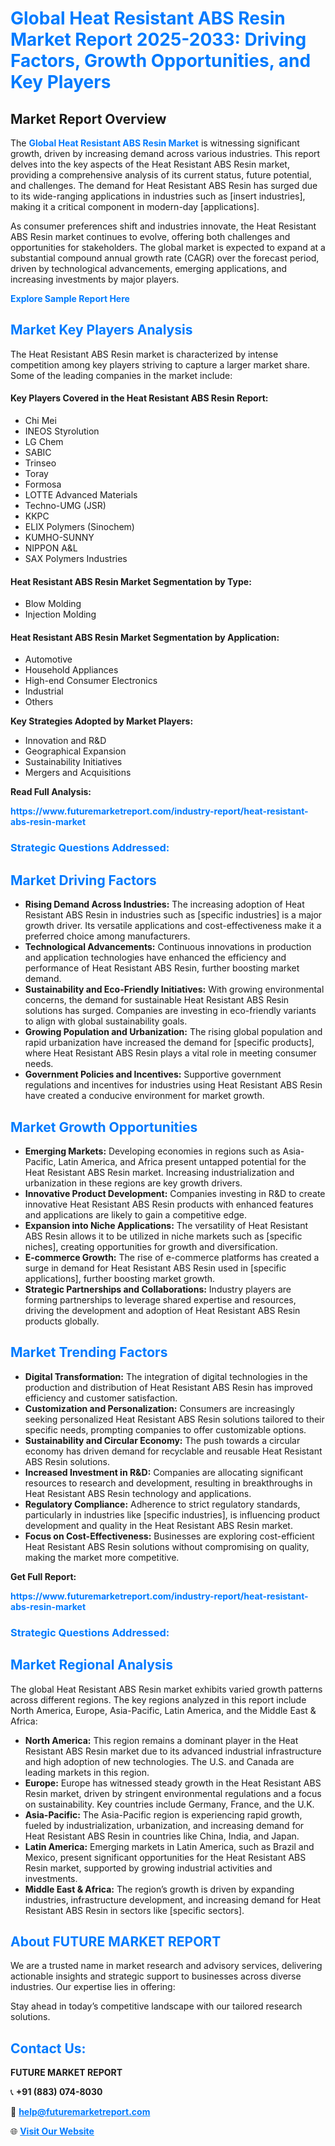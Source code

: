 <h1 style="color: #007BFF;">Global Heat Resistant ABS Resin Market Report 2025-2033: Driving Factors, Growth Opportunities, and Key Players</h1>

<section id="overview">
<h2>Market Report Overview</h2>
<p>The <a href="https://www.futuremarketreport.com/industry-report/heat-resistant-abs-resin-market" style="color: #007BFF; text-decoration: none;"><strong>Global Heat Resistant ABS Resin Market</strong></a> is witnessing significant growth, driven by increasing demand across various industries. This report delves into the key aspects of the Heat Resistant ABS Resin market, providing a comprehensive analysis of its current status, future potential, and challenges. The demand for Heat Resistant ABS Resin has surged due to its wide-ranging applications in industries such as [insert industries], making it a critical component in modern-day [applications].</p>
<p>As consumer preferences shift and industries innovate, the Heat Resistant ABS Resin market continues to evolve, offering both challenges and opportunities for stakeholders. The global market is expected to expand at a substantial compound annual growth rate (CAGR) over the forecast period, driven by technological advancements, emerging applications, and increasing investments by major players.</p>
</section>

<section id="overview">
<p><a href="https://www.futuremarketreport.com/request-sample/reportId=57253" style="color: #007BFF; text-decoration: none;"><strong>Explore Sample Report Here</strong></a></p>
</section>

<section id="key-players">
<h2 style="color: #007BFF;">Market Key Players Analysis</h2>
<p>The Heat Resistant ABS Resin market is characterized by intense competition among key players striving to capture a larger market share. Some of the leading companies in the market include:</p>
<h4>Key Players Covered in the Heat Resistant ABS Resin Report:</h4>
<ul><li>Chi Mei</li><li>INEOS Styrolution</li><li>LG Chem</li><li>SABIC</li><li>Trinseo</li><li>Toray</li><li>Formosa</li><li>LOTTE Advanced Materials</li><li>Techno-UMG (JSR)</li><li>KKPC</li><li>ELIX Polymers (Sinochem)</li><li>KUMHO-SUNNY</li><li>NIPPON A&amp;L</li><li>SAX Polymers Industries</li></ul>
<h4>Heat Resistant ABS Resin Market Segmentation by Type:</h4>
<ul><li>Blow Molding</li><li>Injection Molding</li></ul>

<h4>Heat Resistant ABS Resin Market Segmentation by Application:</h4>
<ul><li>Automotive</li><li>Household Appliances</li><li>High-end Consumer Electronics</li><li>Industrial</li><li>Others</li></ul>
<p><strong>Key Strategies Adopted by Market Players:</strong></p>
<ul>
<li>Innovation and R&D</li>
<li>Geographical Expansion</li>
<li>Sustainability Initiatives</li>
<li>Mergers and Acquisitions</li>
</ul>
</section>

<section>
<p><strong>Read Full Analysis: </strong></p><a href="https://www.futuremarketreport.com/industry-report/heat-resistant-abs-resin-market" style="color: #007BFF; text-decoration: none;"><strong>https://www.futuremarketreport.com/industry-report/heat-resistant-abs-resin-market</strong></a>
<h3 style="color: #007BFF;">Strategic Questions Addressed:</h3>
</section>

<section id="driving-factors">
<h2 style="color: #007BFF;">Market Driving Factors</h2>
<ul>
<li><strong>Rising Demand Across Industries:</strong> The increasing adoption of Heat Resistant ABS Resin in industries such as [specific industries] is a major growth driver. Its versatile applications and cost-effectiveness make it a preferred choice among manufacturers.</li>
<li><strong>Technological Advancements:</strong> Continuous innovations in production and application technologies have enhanced the efficiency and performance of Heat Resistant ABS Resin, further boosting market demand.</li>
<li><strong>Sustainability and Eco-Friendly Initiatives:</strong> With growing environmental concerns, the demand for sustainable Heat Resistant ABS Resin solutions has surged. Companies are investing in eco-friendly variants to align with global sustainability goals.</li>
<li><strong>Growing Population and Urbanization:</strong> The rising global population and rapid urbanization have increased the demand for [specific products], where Heat Resistant ABS Resin plays a vital role in meeting consumer needs.</li>
<li><strong>Government Policies and Incentives:</strong> Supportive government regulations and incentives for industries using Heat Resistant ABS Resin have created a conducive environment for market growth.</li>
</ul>
</section>

<section id="growth-opportunities">
<h2 style="color: #007BFF;">Market Growth Opportunities</h2>
<ul>
<li><strong>Emerging Markets:</strong> Developing economies in regions such as Asia-Pacific, Latin America, and Africa present untapped potential for the Heat Resistant ABS Resin market. Increasing industrialization and urbanization in these regions are key growth drivers.</li>
<li><strong>Innovative Product Development:</strong> Companies investing in R&D to create innovative Heat Resistant ABS Resin products with enhanced features and applications are likely to gain a competitive edge.</li>
<li><strong>Expansion into Niche Applications:</strong> The versatility of Heat Resistant ABS Resin allows it to be utilized in niche markets such as [specific niches], creating opportunities for growth and diversification.</li>
<li><strong>E-commerce Growth:</strong> The rise of e-commerce platforms has created a surge in demand for Heat Resistant ABS Resin used in [specific applications], further boosting market growth.</li>
<li><strong>Strategic Partnerships and Collaborations:</strong> Industry players are forming partnerships to leverage shared expertise and resources, driving the development and adoption of Heat Resistant ABS Resin products globally.</li>
</ul>
</section>

<section id="trending-factors">
<h2 style="color: #007BFF;">Market Trending Factors</h2>
<ul>
<li><strong>Digital Transformation:</strong> The integration of digital technologies in the production and distribution of Heat Resistant ABS Resin has improved efficiency and customer satisfaction.</li>
<li><strong>Customization and Personalization:</strong> Consumers are increasingly seeking personalized Heat Resistant ABS Resin solutions tailored to their specific needs, prompting companies to offer customizable options.</li>
<li><strong>Sustainability and Circular Economy:</strong> The push towards a circular economy has driven demand for recyclable and reusable Heat Resistant ABS Resin solutions.</li>
<li><strong>Increased Investment in R&D:</strong> Companies are allocating significant resources to research and development, resulting in breakthroughs in Heat Resistant ABS Resin technology and applications.</li>
<li><strong>Regulatory Compliance:</strong> Adherence to strict regulatory standards, particularly in industries like [specific industries], is influencing product development and quality in the Heat Resistant ABS Resin market.</li>
<li><strong>Focus on Cost-Effectiveness:</strong> Businesses are exploring cost-efficient Heat Resistant ABS Resin solutions without compromising on quality, making the market more competitive.</li>
</ul>
</section>

<section>
<p><strong>Get Full Report: </strong></p><a href="https://www.futuremarketreport.com/industry-report/heat-resistant-abs-resin-market" style="color: #007BFF; text-decoration: none;"><strong>https://www.futuremarketreport.com/industry-report/heat-resistant-abs-resin-market</strong></a>
<h3 style="color: #007BFF;">Strategic Questions Addressed:</h3>
</section>


<section id="regional-analysis">
<h2 style="color: #007BFF;">Market Regional Analysis</h2>
<p>The global Heat Resistant ABS Resin market exhibits varied growth patterns across different regions. The key regions analyzed in this report include North America, Europe, Asia-Pacific, Latin America, and the Middle East & Africa:</p>
<ul>
<li><strong>North America:</strong> This region remains a dominant player in the Heat Resistant ABS Resin market due to its advanced industrial infrastructure and high adoption of new technologies. The U.S. and Canada are leading markets in this region.</li>
<li><strong>Europe:</strong> Europe has witnessed steady growth in the Heat Resistant ABS Resin market, driven by stringent environmental regulations and a focus on sustainability. Key countries include Germany, France, and the U.K.</li>
<li><strong>Asia-Pacific:</strong> The Asia-Pacific region is experiencing rapid growth, fueled by industrialization, urbanization, and increasing demand for Heat Resistant ABS Resin in countries like China, India, and Japan.</li>
<li><strong>Latin America:</strong> Emerging markets in Latin America, such as Brazil and Mexico, present significant opportunities for the Heat Resistant ABS Resin market, supported by growing industrial activities and investments.</li>
<li><strong>Middle East & Africa:</strong> The region’s growth is driven by expanding industries, infrastructure development, and increasing demand for Heat Resistant ABS Resin in sectors like [specific sectors].</li>
</ul>
</section>

<footer>
<h2 style="color: #007BFF;">About FUTURE MARKET REPORT</h2>
<p>We are a trusted name in market research and advisory services, delivering actionable insights and strategic support to businesses across diverse industries. Our expertise lies in offering:</p>

<p>Stay ahead in today’s competitive landscape with our tailored research solutions.</p>

<h2 style="color: #007BFF;">Contact Us:</h2>
<p><strong>FUTURE MARKET REPORT</strong></p>
<p>📞 <strong>+91 (883) 074-8030</strong></p>
<p>📧 <strong><a href="mailto:help@futuremarketreport.com" style="color: #007BFF;">help@futuremarketreport.com</a></strong></p>
<p>🌐 <strong><a href="https://www.futuremarketreport.com/" style="color: #007BFF;">Visit Our Website</a></strong></p>
</footer>